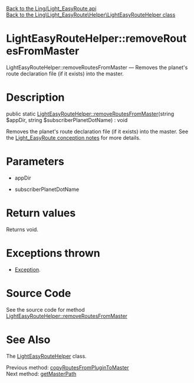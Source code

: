 [Back to the Ling/Light_EasyRoute api](https://github.com/lingtalfi/Light_EasyRoute/blob/master/doc/api/Ling/Light_EasyRoute.md)<br>
[Back to the Ling\Light_EasyRoute\Helper\LightEasyRouteHelper class](https://github.com/lingtalfi/Light_EasyRoute/blob/master/doc/api/Ling/Light_EasyRoute/Helper/LightEasyRouteHelper.md)


LightEasyRouteHelper::removeRoutesFromMaster
================



LightEasyRouteHelper::removeRoutesFromMaster — Removes the planet's route declaration file (if it exists) into the master.




Description
================


public static [LightEasyRouteHelper::removeRoutesFromMaster](https://github.com/lingtalfi/Light_EasyRoute/blob/master/doc/api/Ling/Light_EasyRoute/Helper/LightEasyRouteHelper/removeRoutesFromMaster.md)(string $appDir, string $subscriberPlanetDotName) : void




Removes the planet's route declaration file (if it exists) into the master.
See the [Light_EasyRoute conception notes](https://github.com/lingtalfi/Light_EasyRoute/blob/master/doc/pages/conception-notes.md) for more details.




Parameters
================


- appDir

    

- subscriberPlanetDotName

    


Return values
================

Returns void.


Exceptions thrown
================

- [Exception](http://php.net/manual/en/class.exception.php).&nbsp;







Source Code
===========
See the source code for method [LightEasyRouteHelper::removeRoutesFromMaster](https://github.com/lingtalfi/Light_EasyRoute/blob/master/Helper/LightEasyRouteHelper.php#L62-L72)


See Also
================

The [LightEasyRouteHelper](https://github.com/lingtalfi/Light_EasyRoute/blob/master/doc/api/Ling/Light_EasyRoute/Helper/LightEasyRouteHelper.md) class.

Previous method: [copyRoutesFromPluginToMaster](https://github.com/lingtalfi/Light_EasyRoute/blob/master/doc/api/Ling/Light_EasyRoute/Helper/LightEasyRouteHelper/copyRoutesFromPluginToMaster.md)<br>Next method: [getMasterPath](https://github.com/lingtalfi/Light_EasyRoute/blob/master/doc/api/Ling/Light_EasyRoute/Helper/LightEasyRouteHelper/getMasterPath.md)<br>

